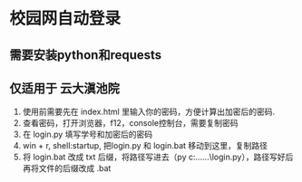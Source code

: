 # 校园网自动登录
## 需要安装python和requests
## 仅适用于 云大滇池院
1. 使用前需要先在 index.html 里输入你的密码，方便计算出加密后的密码.
2. 查看密码，打开浏览器，f12，console控制台，需要复制密码
3. 在 login.py 填写学号和加密后的密码
4. win + r, shell:startup, 把login.py 和 login.bat 移动到这里，复制路径
5. 将 login.bat 改成 txt 后缀，将路径写进去（py c:\......\login.py），路径写好后再将文件的后缀改成 .bat
